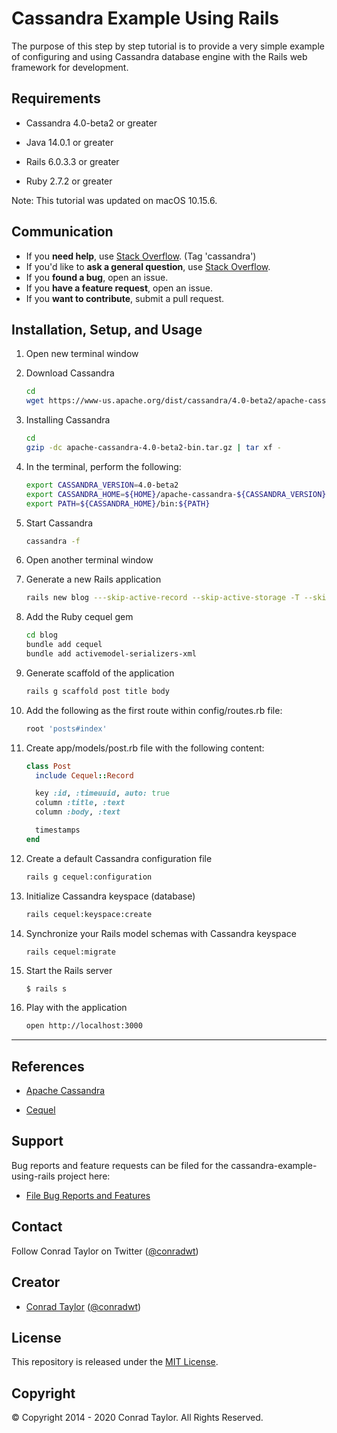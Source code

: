# Cassandra Example Using Rails

The purpose of this step by step tutorial is to provide a very simple example of configuring and using Cassandra database engine with the Rails web framework for development.

## Requirements

- Cassandra 4.0-beta2 or greater

- Java 14.0.1 or greater

- Rails 6.0.3.3 or greater

- Ruby 2.7.2 or greater

Note: This tutorial was updated on macOS 10.15.6.

## Communication

- If you **need help**, use [Stack Overflow](http://stackoverflow.com/questions/tagged/cassandra). (Tag 'cassandra')
- If you'd like to **ask a general question**, use [Stack Overflow](http://stackoverflow.com/questions/tagged/cassandra).
- If you **found a bug**, open an issue.
- If you **have a feature request**, open an issue.
- If you **want to contribute**, submit a pull request.

## Installation, Setup, and Usage

1.  Open new terminal window

2.  Download Cassandra

    ```zsh
    cd
    wget https://www-us.apache.org/dist/cassandra/4.0-beta2/apache-cassandra-4.0-beta2-bin.tar.gz
    ```

3.  Installing Cassandra

    ```zsh
    cd
    gzip -dc apache-cassandra-4.0-beta2-bin.tar.gz | tar xf -
    ```

4.  In the terminal, perform the following:

    ```zsh
    export CASSANDRA_VERSION=4.0-beta2
    export CASSANDRA_HOME=${HOME}/apache-cassandra-${CASSANDRA_VERSION}
    export PATH=${CASSANDRA_HOME}/bin:${PATH}
    ```

5.  Start Cassandra

    ```zsh
    cassandra -f
    ```

6.  Open another terminal window

7.  Generate a new Rails application

    ```zsh
    rails new blog ---skip-active-record --skip-active-storage -T --skip-bundle
    ```

8.  Add the Ruby cequel gem

    ```zsh
    cd blog
    bundle add cequel
    bundle add activemodel-serializers-xml
    ```

9.  Generate scaffold of the application

    ```zsh
    rails g scaffold post title body
    ```

10. Add the following as the first route within config/routes.rb file:

    ```ruby
    root 'posts#index'
    ```

11. Create app/models/post.rb file with the following content:

    ```ruby
    class Post
      include Cequel::Record

      key :id, :timeuuid, auto: true
      column :title, :text
      column :body, :text

      timestamps
    end
    ```

12. Create a default Cassandra configuration file

    ```zsh
    rails g cequel:configuration
    ```

13. Initialize Cassandra keyspace (database)

    ```zsh
    rails cequel:keyspace:create
    ```

14. Synchronize your Rails model schemas with Cassandra keyspace

    ```zsh
    rails cequel:migrate
    ```

15. Start the Rails server

    ```
    $ rails s
    ```

16. Play with the application

    ```zsh
    open http://localhost:3000
    ```

---

## References

- [Apache Cassandra](http://cassandra.apache.org)

- [Cequel](https://github.com/cequel/cequel)

## Support

Bug reports and feature requests can be filed for the cassandra-example-using-rails project here:

- [File Bug Reports and Features](https://github.com/conradwt/cassandra-example-using-rails/issues)

## Contact

Follow Conrad Taylor on Twitter ([@conradwt](https://twitter.com/conradwt))

## Creator

- [Conrad Taylor](http://github.com/conradwt) ([@conradwt](https://twitter.com/conradwt))

## License

This repository is released under the [MIT License](./LICENSE.md).

## Copyright

&copy; Copyright 2014 - 2020 Conrad Taylor. All Rights Reserved.
